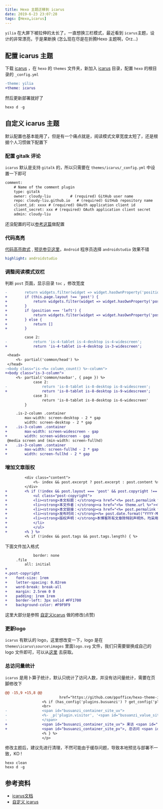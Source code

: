 ```yaml
---
title: Hexo 主题迁移到 icarus
date: 2019-6-23 23:07:28
tags: [Hexo,icarus]
---
```


`yilia` 在大屏下被拉伸的太长了，一直想换三栏模式，最近看到 `icarus`主题，设计的非常漂亮，于是果断换 (怎么现在尽是在折腾Hexo 主题啊，Orz...)   <!-- more --> 

## 配置 icarus 主题

下载 [icarus](https://github.com/ppoffice/hexo-theme-icarus/releases) ，在 `hexo` 的 `themes`  文件夹，新加入 [icarus](https://github.com/ppoffice/hexo-theme-icarus) 目录，配置 `hexo` 的根目录的 `_config.yml` 

```diff _config.yml
-theme: yilia
+theme: icarus
```

然后更新部署就好了

```javascript
hexo d -g
```

## 自定义 icarus 主题

默认配置也基本能用了，但是有一个痛点就是，阅读模式文章宽度太短了，还是根据个人习惯做下配置下

### 配置 gitalk 评论

`icarus` 默认是支持 `gitalk` 的，所以只需要在 `themes/icarus/_config.yml` 中设置一下即可

```diff themes/icarus/_config.yml
comment:
    # Name of the comment plugin
    type: gitalk
    owner: cloudy-liu         # (required) GitHub user name
    repo: cloudy-liu.github.io   # (required) GitHub repository name
    client_id: xxxx # (required) OAuth application client id
    client_secret: xxx # (required) OAuth application client secret
    admin: cloudy-liu
```

还没配置的可以[参考这篇](https://www.liuyun.fun/2018/07/14/Hexo%E6%9B%B4%E6%8D%A2%E4%B8%BAGitTalk%E8%AF%84%E8%AE%BA%E7%B3%BB%E7%BB%9F/)做配置

### 代码高亮

[代码高亮款式](https://github.com/highlightjs/highlight.js/tree/master/src/styles) , [预览参见这里](https://highlightjs.org/)，`Android` 程序员选择 `androidstudio` 效果不错

```themes/icarus/_config.yml
highlight: androidstudio
```

### 调整阅读模式双栏

判断 `post` 页面，显示目录 `toc` ，修改宽度

```diff themes/icarus/includes/helpers/layout.js
-        return widgets.filter(widget => widget.hasOwnProperty('position') && widget.position === position);
+        if (this.page.layout !== 'post') {
+            return widgets.filter(widget => widget.hasOwnProperty('position') && widget.position === position);
+        }
+        if (position === 'left') {
+            return widgets.filter(widget => widget.hasOwnProperty('position') && (widget.type === 'toc'));
+        } else {
+            return []
+        }
```

```diff themes/icarus/layout/common/widget.ejs
         case 2:
-            return 'is-4-tablet is-4-desktop is-4-widescreen';
+            return 'is-4-tablet is-4-desktop is-3-widescreen';
```

```diff themes/icarus/layout/layout.ejs
 <head>
     <%- partial('common/head') %>
 </head>
-<body class="is-<%= column_count() %>-column">
+<body class="is-3-column">
     <%- partial('common/navbar', { page }) %>
             case 2:
-                return 'is-8-tablet is-8-desktop is-8-widescreen';
+                return 'is-8-tablet is-8-desktop is-9-widescreen';
             case 3:
                 return 'is-8-tablet is-8-desktop is-6-widescreen'
         }
```

```diff themes/icarus/source/css/style.styl
     .is-2-column .container
         max-width: screen-desktop - 2 * gap
         width: screen-desktop - 2 * gap
+    .is-3-column .container
+        max-width: screen-widescreen - gap
+        width: screen-widescreen - gap
 @media screen and (min-width: screen-fullhd)
+    .is-3-column .container
+        max-width: screen-fullhd - 2 * gap
+        width: screen-fullhd - 2 * gap

```


### 增加文章版权

```diff themes/icarus/layout/common/article.ejs
         <div class="content">
             <%- index && post.excerpt ? post.excerpt : post.content %>
         </div>
+        <% if (!index && post.layout === 'post' && post.copyright !== false) { %>
+            <ul class="post-copyright">
+            <li><strong>本文标题：</strong><a href="<%= post.permalink %>"><%= page.title %></a></li>
+            <li><strong>本文作者：</strong><a href="<%= theme.url %>"><%= theme.author %></a></li>
+            <li><strong>本文链接：</strong><a href="<%= post.permalink %>"><%= post.permalink %></a></li>
+            <li><strong>发布时间：</strong><%= post.date.format("YYYY-MM-DD") %></li>
+            <li><strong>版权声明：</strong>本博客所有文章除特别声明外，均采用 <a href="https://creativecommons.org/licenses/by-nc-sa/4.0/deed.zh" rel="external nofollow" target="_blank">CC BY-NC-SA 4.0</a> 许可协议。转载请注明出处！
+            </li>
+            </ul>
+        <% } %>
         <% if (!index && post.tags && post.tags.length) { %>
```

下面文件加入格式

```diff themes/icarus/source/css/style.styl
             border: none
     .file
         all: initial
+
+.post-copyright
+    font-size: 1rem
+    letter-spacing: 0.02rem
+    word-break: break-all
+    margin: 2.5rem 0 0
+    padding: 1rem 1rem
+    border-left: 3px solid #FF1700
+    background-color: #F9F9F9
```

这里大部分是参照 [自定义icarus](https://www.alphalxy.com/2019/03/customize-icarus/) 做的修改(点赞)

###  更新logo

`icarus` 有默认的 logo，这里想改变一下，logo 是在 `themes\icarus\source\images` 里面`logo.svg` 文件，我们只需要替换成自己的 logo 文件即可，可以从[这里](https://icomoon.io/app/#/select) 去获取。

### 总访问量统计

`icarus` 是用卜算子统计，默认只统计了访问人数，并没有访问量统计，需要在页脚修改下

```diff themes/icarus/layout/common/footer.ejs
@@ -15,9 +15,8 @@
                         href="https://github.com/ppoffice/hexo-theme-icarus" target="_blank">Icarus</a>
                 <% if (has_config('plugins.busuanzi') ? get_config('plugins.busuanzi') : false) { %>
                 <br>
-                <span id="busuanzi_container_site_uv">
-                <%- _p('plugin.visitor', '<span id="busuanzi_value_site_uv">0</span>') %>
-                </span>
+                <span id="busuanzi_container_site_uv"> 来访 <span id="busuanzi_value_site_uv"></span>人</span>
+                <span id="busuanzi_container_site_pv">, 总访问 <span id="busuanzi_value_site_pv"></span>次</span>
                 <% } %>
                 </p>
```

修改主题后，建议先进行清理，不然可能由于缓存问题，导致本地预览与部署不一致，KO !

```
hexo clean
hexo d -g
```

## 参考资料

* [icarus文档]( https://blog.zhangruipeng.me/hexo-theme-icarus/)
* [自定义 icarus](https://www.alphalxy.com/2019/03/customize-icarus/)